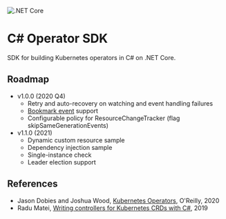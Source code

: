 ![.NET Core](https://github.com/falox/csharp-operator-sdk/workflows/.NET%20Core/badge.svg?branch=master)

# C# Operator SDK

SDK for building Kubernetes operators in C# on .NET Core. 

## Roadmap

- v1.0.0 (2020 Q4)
    - Retry and auto-recovery on watching and event handling failures
    - [Bookmark event](https://kubernetes.io/docs/reference/using-api/api-concepts/#watch-bookmarks) support
    - Configurable policy for ResourceChangeTracker (flag skipSameGenerationEvents)
- v1.1.0 (2021)
    - Dynamic custom resource sample
    - Dependency injection sample
    - Single-instance check
    - Leader election support

## References

- Jason Dobies and Joshua Wood, [Kubernetes Operators](https://www.redhat.com/cms/managed-files/cl-oreilly-kubernetes-operators-ebook-f21452-202001-en_2.pdf), O'Reilly, 2020
- Radu Matei, [Writing controllers for Kubernetes CRDs with C#](https://radu-matei.com/blog/kubernetes-controller-csharp/), 2019
